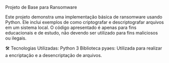 Projeto de Base para Ransomware

Este projeto demonstra uma implementação básica de ransomware usando Python. Ele inclui exemplos de como criptografar e descriptografar arquivos em um sistema local. O código apresentado é apenas para fins educacionais e de estudo, não devendo ser utilizado para fins maliciosos ou ilegais.

🛠 Tecnologias Utilizadas:
Python 3
Biblioteca pyaes: Utilizada para realizar a encriptação e a desencriptação de arquivos.

